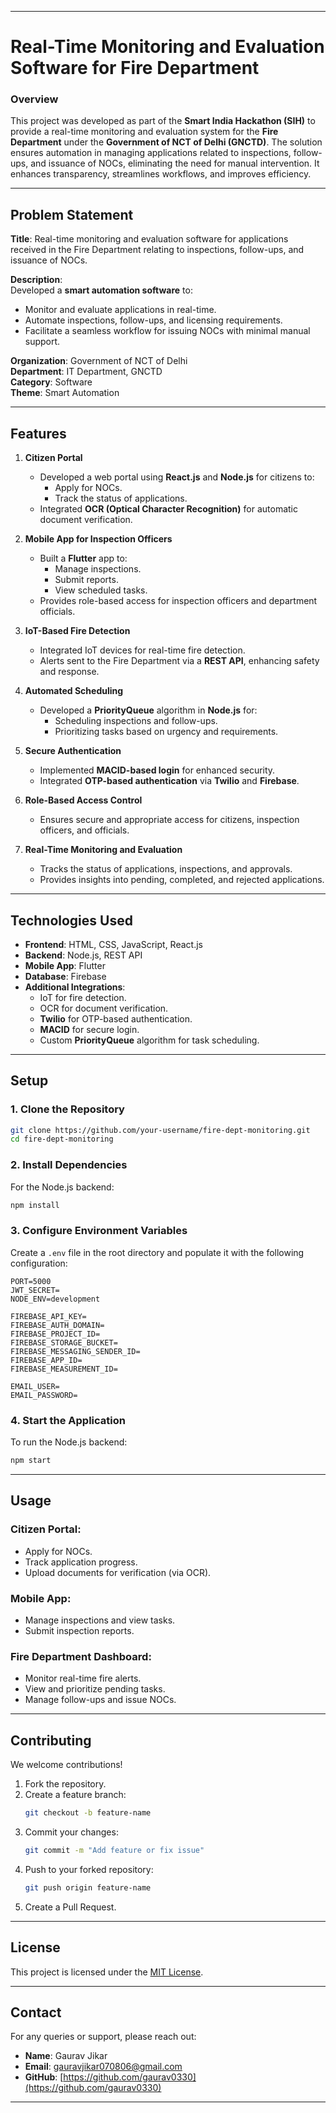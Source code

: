﻿

---

# **Real-Time Monitoring and Evaluation Software for Fire Department**

### **Overview**  
This project was developed as part of the **Smart India Hackathon (SIH)** to provide a real-time monitoring and evaluation system for the **Fire Department** under the **Government of NCT of Delhi (GNCTD)**. The solution ensures automation in managing applications related to inspections, follow-ups, and issuance of NOCs, eliminating the need for manual intervention. It enhances transparency, streamlines workflows, and improves efficiency.

---

## **Problem Statement**  
**Title**: Real-time monitoring and evaluation software for applications received in the Fire Department relating to inspections, follow-ups, and issuance of NOCs.  

**Description**:  
Developed a **smart automation software** to:  
- Monitor and evaluate applications in real-time.  
- Automate inspections, follow-ups, and licensing requirements.  
- Facilitate a seamless workflow for issuing NOCs with minimal manual support.

**Organization**: Government of NCT of Delhi  
**Department**: IT Department, GNCTD  
**Category**: Software  
**Theme**: Smart Automation  

---

## **Features**  
1. **Citizen Portal**  
   - Developed a web portal using **React.js** and **Node.js** for citizens to:  
     - Apply for NOCs.  
     - Track the status of applications.  
   - Integrated **OCR (Optical Character Recognition)** for automatic document verification.

2. **Mobile App for Inspection Officers**  
   - Built a **Flutter** app to:  
     - Manage inspections.  
     - Submit reports.  
     - View scheduled tasks.  
   - Provides role-based access for inspection officers and department officials.

3. **IoT-Based Fire Detection**  
   - Integrated IoT devices for real-time fire detection.  
   - Alerts sent to the Fire Department via a **REST API**, enhancing safety and response.

4. **Automated Scheduling**  
   - Developed a **PriorityQueue** algorithm in **Node.js** for:  
     - Scheduling inspections and follow-ups.  
     - Prioritizing tasks based on urgency and requirements.

5. **Secure Authentication**  
   - Implemented **MACID-based login** for enhanced security.  
   - Integrated **OTP-based authentication** via **Twilio** and **Firebase**.

6. **Role-Based Access Control**  
   - Ensures secure and appropriate access for citizens, inspection officers, and officials.  

7. **Real-Time Monitoring and Evaluation**  
   - Tracks the status of applications, inspections, and approvals.  
   - Provides insights into pending, completed, and rejected applications.

---

## **Technologies Used**  
- **Frontend**: HTML, CSS, JavaScript, React.js  
- **Backend**: Node.js, REST API  
- **Mobile App**: Flutter  
- **Database**: Firebase  
- **Additional Integrations**:  
  - IoT for fire detection.  
  - OCR for document verification.  
  - **Twilio** for OTP-based authentication.  
  - **MACID** for secure login.  
  - Custom **PriorityQueue** algorithm for task scheduling.  

---

## **Setup**  

### **1. Clone the Repository**  
```bash
git clone https://github.com/your-username/fire-dept-monitoring.git
cd fire-dept-monitoring
```  

### **2. Install Dependencies**  
For the Node.js backend:  
```bash
npm install
```  


### **3. Configure Environment Variables**  
Create a `.env` file in the root directory and populate it with the following configuration:  
```plaintext
PORT=5000
JWT_SECRET=
NODE_ENV=development

FIREBASE_API_KEY=
FIREBASE_AUTH_DOMAIN=
FIREBASE_PROJECT_ID=
FIREBASE_STORAGE_BUCKET=
FIREBASE_MESSAGING_SENDER_ID=
FIREBASE_APP_ID=
FIREBASE_MEASUREMENT_ID=

EMAIL_USER=
EMAIL_PASSWORD=
```

### **4. Start the Application**  
To run the Node.js backend:  
```bash
npm start
```   

---

## **Usage**  
### Citizen Portal:  
- Apply for NOCs.  
- Track application progress.  
- Upload documents for verification (via OCR).  

### Mobile App:  
- Manage inspections and view tasks.  
- Submit inspection reports.  

### Fire Department Dashboard:  
- Monitor real-time fire alerts.  
- View and prioritize pending tasks.  
- Manage follow-ups and issue NOCs.

---

## **Contributing**  
We welcome contributions!  
1. Fork the repository.  
2. Create a feature branch:  
   ```bash
   git checkout -b feature-name
   ```  
3. Commit your changes:  
   ```bash
   git commit -m "Add feature or fix issue"
   ```  
4. Push to your forked repository:  
   ```bash
   git push origin feature-name
   ```  
5. Create a Pull Request.  

---

## **License**  
This project is licensed under the [MIT License](LICENSE).  

---

## **Contact**  
For any queries or support, please reach out:  
- **Name**: Gaurav Jikar 
- **Email**: gauravjikar070806@gmail.com  
- **GitHub**: [https://github.com/gaurav0330](https://github.com/gaurav0330)  

---

